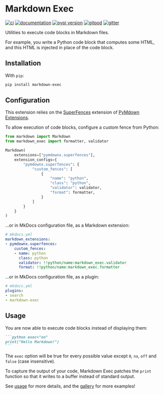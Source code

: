 # Markdown Exec

[![ci](https://github.com/pawamoy/markdown-exec/workflows/ci/badge.svg)](https://github.com/pawamoy/markdown-exec/actions?query=workflow%3Aci)
[![documentation](https://img.shields.io/badge/docs-mkdocs%20material-blue.svg?style=flat)](https://pawamoy.github.io/markdown-exec/)
[![pypi version](https://img.shields.io/pypi/v/markdown-exec.svg)](https://pypi.org/project/markdown-exec/)
[![gitpod](https://img.shields.io/badge/gitpod-workspace-blue.svg?style=flat)](https://gitpod.io/#https://github.com/pawamoy/markdown-exec)
[![gitter](https://badges.gitter.im/join%20chat.svg)](https://gitter.im/markdown-exec/community)

Utilities to execute code blocks in Markdown files.

For example, you write a Python code block that computes some HTML,
and this HTML is injected in place of the code block.

## Installation

With `pip`:
```bash
pip install markdown-exec
```

## Configuration

This extension relies on the
[SuperFences](https://facelessuser.github.io/pymdown-extensions/extensions/superfences/)
extension of
[PyMdown Extensions](https://facelessuser.github.io/pymdown-extensions/).

To allow execution of code blocks,
configure a custom fence from Python:

```python
from markdown import Markdown
from markdown_exec import formatter, validator

Markdown(
    extensions=["pymdownx.superfences"],
    extension_configs={
        "pymdownx.superfences": {
            "custom_fences": [
                {
                    "name": "python",
                    "class": "python",
                    "validator": validator,
                    "format": formatter,
                }
            ]
        }
    }
)
```

...or in MkDocs configuration file, as a Markdown extension:

```yaml
# mkdocs.yml
markdown_extensions:
- pymdownx.superfences:
    custom_fences:
    - name: python
      class: python
      validator: !!python/name:markdown_exec.validator
      format: !!python/name:markdown_exec.formatter
```

...or in MkDocs configuration file, as a plugin:

```yaml
# mkdocs.yml
plugins:
- search
- markdown-exec
```

## Usage

You are now able to execute code blocks instead of displaying them:

````md
```python exec="on"
print("Hello Markdown!")
```
````

The `exec` option will be true for every possible value except `0`, `no`, `off` and `false` (case insensitive).

To capture the output of your code, Markdown Exec patches the `print`
function so that it writes to a buffer instead of standard output.

See [usage](https://pawamoy.github.io/markdown-exec/usage/) for more details,
and the [gallery](https://pawamoy.github.io/markdown-exec/gallery/) for more examples!
